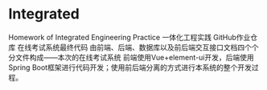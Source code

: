 # Integrated
Homework of Integrated Engineering Practice
一体化工程实践 GitHub作业仓库
在线考试系统最终代码 由前端、后端、数据库以及前后端交互接口文档四个个分文件构成——本次的在线考试系统 前端使用Vue+element-ui开发，后端使用Spring Boot框架进行代码开发；使用前后端分离的方式进行本系统的整个开发过程。
